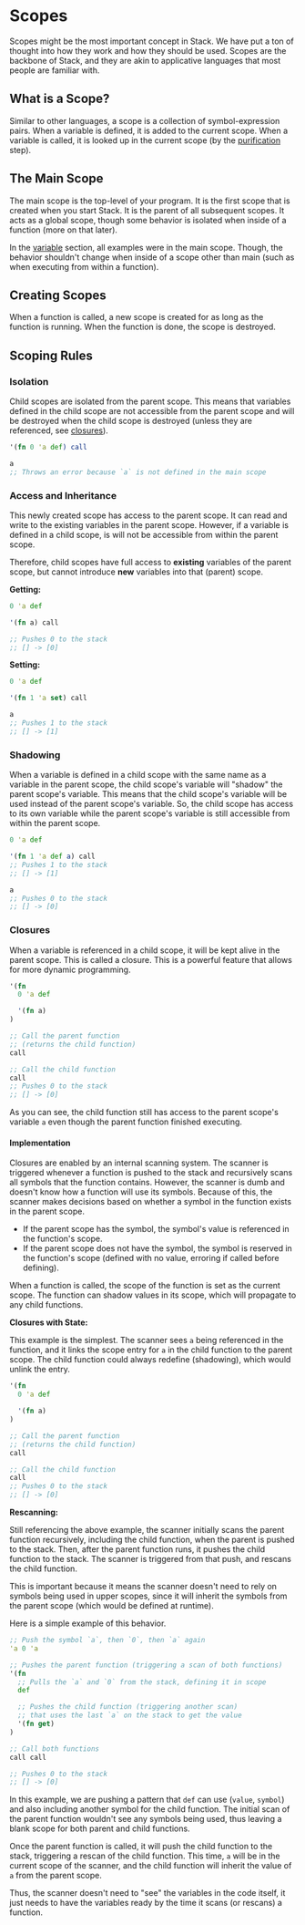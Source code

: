 # Scopes

<!-- TODO: Maybe prefer referencing scopes as outer and inner -->

Scopes might be the most important concept in Stack. We have put a ton of thought into how they work and how they should be used. Scopes are the backbone of Stack, and they are akin to applicative languages that most people are familiar with.

## What is a Scope?

Similar to other languages, a scope is a collection of symbol-expression pairs. When a variable is defined, it is added to the current scope. When a variable is called, it is looked up in the current scope (by the [purification](../glossary#purification) step).

## The Main Scope

The main scope is the top-level of your program. It is the first scope that is created when you start Stack. It is the parent of all subsequent scopes. It acts as a global scope, though some behavior is isolated when inside of a function (more on that later).

In the [variable](../introduction/variables) section, all examples were in the main scope. Though, the behavior shouldn't change when inside of a scope other than main (such as when executing from within a function).

## Creating Scopes

When a function is called, a new scope is created for as long as the function is running. When the function is done, the scope is destroyed.

## Scoping Rules

### Isolation

Child scopes are isolated from the parent scope. This means that variables defined in the child scope are not accessible from the parent scope and will be destroyed when the child scope is destroyed (unless they are referenced, see [closures](#closures)).

```clojure
'(fn 0 'a def) call

a
;; Throws an error because `a` is not defined in the main scope
```

### Access and Inheritance

This newly created scope has access to the parent scope. It can read and write to the existing variables in the parent scope. However, if a variable is defined in a child scope, is will not be accessible from within the parent scope.

Therefore, child scopes have full access to **existing** variables of the parent scope, but cannot introduce **new** variables into that (parent) scope.

**Getting:**

```clojure
0 'a def

'(fn a) call

;; Pushes 0 to the stack
;; [] -> [0]
```

**Setting:**

```clojure
0 'a def

'(fn 1 'a set) call

a
;; Pushes 1 to the stack
;; [] -> [1]
```

### Shadowing

When a variable is defined in a child scope with the same name as a variable in the parent scope, the child scope's variable will "shadow" the parent scope's variable. This means that the child scope's variable will be used instead of the parent scope's variable. So, the child scope has access to its own variable while the parent scope's variable is still accessible from within the parent scope.

```clojure
0 'a def

'(fn 1 'a def a) call
;; Pushes 1 to the stack
;; [] -> [1]

a
;; Pushes 0 to the stack
;; [] -> [0]
```

### Closures

When a variable is referenced in a child scope, it will be kept alive in the parent scope. This is called a closure. This is a powerful feature that allows for more dynamic programming.

```clojure
'(fn
  0 'a def

  '(fn a)
)

;; Call the parent function
;; (returns the child function)
call

;; Call the child function
call
;; Pushes 0 to the stack
;; [] -> [0]
```

As you can see, the child function still has access to the parent scope's variable `a` even though the parent function finished executing.

#### Implementation

Closures are enabled by an internal scanning system. The scanner is triggered whenever a function is pushed to the stack and recursively scans all symbols that the function contains. However, the scanner is dumb and doesn't know how a function will use its symbols. Because of this, the scanner makes decisions based on whether a symbol in the function exists in the parent scope.

- If the parent scope has the symbol, the symbol's value is referenced in the function's scope.
- If the parent scope does not have the symbol, the symbol is reserved in the function's scope (defined with no value, erroring if called before defining).

When a function is called, the scope of the function is set as the current scope. The function can shadow values in its scope, which will propagate to any child functions.

**Closures with State:**

This example is the simplest. The scanner sees `a` being referenced in the function, and it links the scope entry for `a` in the child function to the parent scope. The child function could always redefine (shadowing), which would unlink the entry.

```clojure
'(fn
  0 'a def

  '(fn a)
)

;; Call the parent function
;; (returns the child function)
call

;; Call the child function
call
;; Pushes 0 to the stack
;; [] -> [0]
```

**Rescanning:**

Still referencing the above example, the scanner initially scans the parent function recursively, including the child function, when the parent is pushed to the stack. Then, after the parent function runs, it pushes the child function to the stack. The scanner is triggered from that push, and rescans the child function.

This is important because it means the scanner doesn't need to rely on symbols being used in upper scopes, since it will inherit the symbols from the parent scope (which would be defined at runtime).

Here is a simple example of this behavior.

```clojure
;; Push the symbol `a`, then `0`, then `a` again
'a 0 'a

;; Pushes the parent function (triggering a scan of both functions)
'(fn
  ;; Pulls the `a` and `0` from the stack, defining it in scope
  def

  ;; Pushes the child function (triggering another scan)
  ;; that uses the last `a` on the stack to get the value
  '(fn get)
)

;; Call both functions
call call

;; Pushes 0 to the stack
;; [] -> [0]
```

In this example, we are pushing a pattern that `def` can use (`value`, `symbol`) and also including another symbol for the child function. The initial scan of the parent function wouldn't see any symbols being used, thus leaving a blank scope for both parent and child functions.

Once the parent function is called, it will push the child function to the stack, triggering a rescan of the child function. This time, `a` will be in the current scope of the scanner, and the child function will inherit the value of `a` from the parent scope.

Thus, the scanner doesn't need to "see" the variables in the code itself, it just needs to have the variables ready by the time it scans (or rescans) a function.
